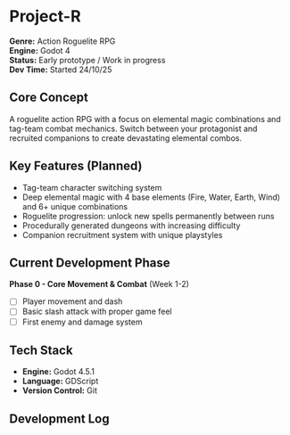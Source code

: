 # Project-R

**Genre:** Action Roguelite RPG  
**Engine:** Godot 4  
**Status:** Early prototype / Work in progress  
**Dev Time:** Started 24/10/25

## Core Concept
A roguelite action RPG with a focus on elemental magic combinations and 
tag-team combat mechanics. Switch between your protagonist and recruited 
companions to create devastating elemental combos.

## Key Features (Planned)
- Tag-team character switching system
- Deep elemental magic with 4 base elements (Fire, Water, Earth, Wind) 
  and 6+ unique combinations
- Roguelite progression: unlock new spells permanently between runs
- Procedurally generated dungeons with increasing difficulty
- Companion recruitment system with unique playstyles

## Current Development Phase
**Phase 0 - Core Movement & Combat** (Week 1-2)
- [ ] Player movement and dash
- [ ] Basic slash attack with proper game feel
- [ ] First enemy and damage system

## Tech Stack
- **Engine:** Godot 4.5.1
- **Language:** GDScript
- **Version Control:** Git

## Development Log
